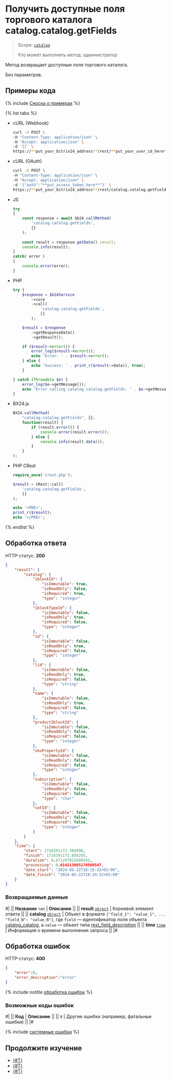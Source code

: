 # Получить доступные поля торгового каталога catalog.catalog.getFields

> Scope: [`catalog`](../../scopes/permissions.md)
>
> Кто может выполнять метод: администратор

Метод возвращает доступные поля торгового каталога.

Без параметров.

## Примеры кода

{% include [Сноска о примерах](../../../_includes/examples.md) %}

{% list tabs %}

- cURL (Webhook)

    ```bash
    curl -X POST \
    -H "Content-Type: application/json" \
    -H "Accept: application/json" \
    -d '{}' \
    https://**put_your_bitrix24_address**/rest/**put_your_user_id_here**/**put_your_webhook_here**/catalog.catalog.getFields
    ```

- cURL (OAuth)

    ```bash
    curl -X POST \
    -H "Content-Type: application/json" \
    -H "Accept: application/json" \
    -d '{"auth":"**put_access_token_here**"}' \
    https://**put_your_bitrix24_address**/rest/catalog.catalog.getFields
    ```

- JS


    ```js
    try
    {
    	const response = await $b24.callMethod(
    		'catalog.catalog.getFields',
    		{}
    	);
    	
    	const result = response.getData().result;
    	console.info(result);
    }
    catch( error )
    {
    	console.error(error);
    }
    ```

- PHP


    ```php
    try {
        $response = $b24Service
            ->core
            ->call(
                'catalog.catalog.getFields',
                []
            );
    
        $result = $response
            ->getResponseData()
            ->getResult();
    
        if ($result->error()) {
            error_log($result->error());
            echo 'Error: ' . $result->error();
        } else {
            echo 'Success: ' . print_r($result->data(), true);
        }
    
    } catch (Throwable $e) {
        error_log($e->getMessage());
        echo 'Error calling catalog.catalog.getFields: ' . $e->getMessage();
    }
    ```

- BX24.js

    ```js
    BX24.callMethod(
        "catalog.catalog.getFields", {},
        function(result) {
            if (result.error()) {
                console.error(result.error());
            } else {
                console.info(result.data());
            }
        }
    );
    ```

- PHP CRest

    ```php
    require_once('crest.php');

    $result = CRest::call(
        'catalog.catalog.getFields',
        []
    );

    echo '<PRE>';
    print_r($result);
    echo '</PRE>';
    ```

{% endlist %}

## Обработка ответа

HTTP-статус: **200**

```json
{
    "result": {
        "catalog": {
            "iblockId": {
                "isImmutable": true,
                "isReadOnly": false,
                "isRequired": true,
                "type": "integer"
            },
            "iblockTypeId": {
                "isImmutable": false,
                "isReadOnly": true,
                "isRequired": false,
                "type": "integer"
            },
            "id": {
                "isImmutable": false,
                "isReadOnly": true,
                "isRequired": false,
                "type": "integer"
            },
            "lid": {
                "isImmutable": false,
                "isReadOnly": true,
                "isRequired": false,
                "type": "string"
            },
            "name": {
                "isImmutable": false,
                "isReadOnly": true,
                "isRequired": false,
                "type": "string"
            },
            "productIblockId": {
                "isImmutable": false,
                "isReadOnly": false,
                "isRequired": false,
                "type": "integer"
            },
            "skuPropertyId": {
                "isImmutable": false,
                "isReadOnly": false,
                "isRequired": false,
                "type": "integer"
            },
            "subscription": {
                "isImmutable": false,
                "isReadOnly": false,
                "isRequired": false,
                "type": "char"
            },
            "vatId": {
                "isImmutable": false,
                "isReadOnly": false,
                "isRequired": false,
                "type": "integer"
            }
        }
    },
    "time": {
        "start": 1716391172.384998,
        "finish": 1716391172.856295,
        "duration": 0.471297025680542,
        "processing": 0.014213085174560547,
        "date_start": "2024-05-22T18:19:32+03:00",
        "date_finish": "2024-05-22T18:19:32+03:00"
    }
}
```

### Возвращаемые данные

#|
|| **Название**
`тип` | **Описание** ||
|| **result**
[`object`](../../data-types.md) | Корневой элемент ответа ||
|| **catalog**
[`object`](../../data-types.md) | Объект в формате `{"field_1": "value_1", ... "field_N": "value_N"}`, где `field` — идентификатор поля объекта [catalog_catalog](../data-types.md#catalog_catalog), а `value` — объект типа [rest_field_description](../data-types.md#rest_field_description) ||
|| **time**
[`time`](../../data-types.md) | Информация о времени выполнения запроса ||
|#

## Обработка ошибок

HTTP-статус: **400**

```json
{
    "error":0,
    "error_description":"error"
}
```

{% include notitle [обработка ошибок](../../../_includes/error-info.md) %}

### Возможные коды ошибок

#|
|| **Код** | **Описание** ||
|| `0` | Другие ошибки (например, фатальные ошибки)
|| 
|#

{% include [системные ошибки](../../../_includes/system-errors.md) %}

## Продолжите изучение

- [{#T}](./catalog-catalog-get.md)
- [{#T}](./catalog-catalog-list.md)
- [{#T}](./catalog-catalog-is-offers.md)